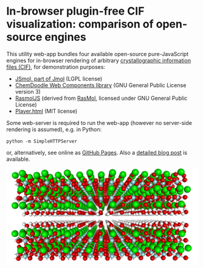 In-browser plugin-free CIF visualization: comparison of open-source engines
======

This utility web-app bundles four available open-source pure-JavaScript engines for in-browser rendering of arbitrary [crystallographic information files (CIF)](https://en.wikipedia.org/wiki/Crystallographic_Information_File), for demonstration purposes:

* [JSmol, part of Jmol](http://www.jmol.org) (LGPL license)
* [ChemDoodle Web Components library](http://web.chemdoodle.com) (GNU General Public License version 3)
* [RasmolJS](https://bitbucket.org/baoilleach/rasmoljs) (derived from [RasMol](http://www.rasmol.org), licensed under GNU General Public License)
* [Player.html](https://github.com/tilde-lab/player.html) (MIT license)

Some web-server is required to run the web-app (however no server-side rendering is assumed), e.g. in Python:
```
python -m SimpleHTTPServer
```
or, alternatively, see online as [GitHub Pages](http://blokhin.github.io/cif-js-engines). Also a [detailed blog post](https://blog.tilde.pro/in-browser-plugin-free-cif-visualization-comparison-of-open-source-engines-a3d0b4098660) is available.

![JavaScript-only CIF display](https://raw.githubusercontent.com/blokhin/cif-js-engines/gh-pages/utils/cheminformatics.png "JavaScript CIF rendering")
